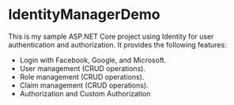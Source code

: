# IdentityManagerDemo

This is my sample ASP.NET Core project using Identity for user authentication and authorization. It provides the following features:

- Login with Facebook, Google, and Microsoft.
- User management (CRUD operations).
- Role management (CRUD operations).
- Claim management (CRUD operations).
- Authorization and Custom Authorization

